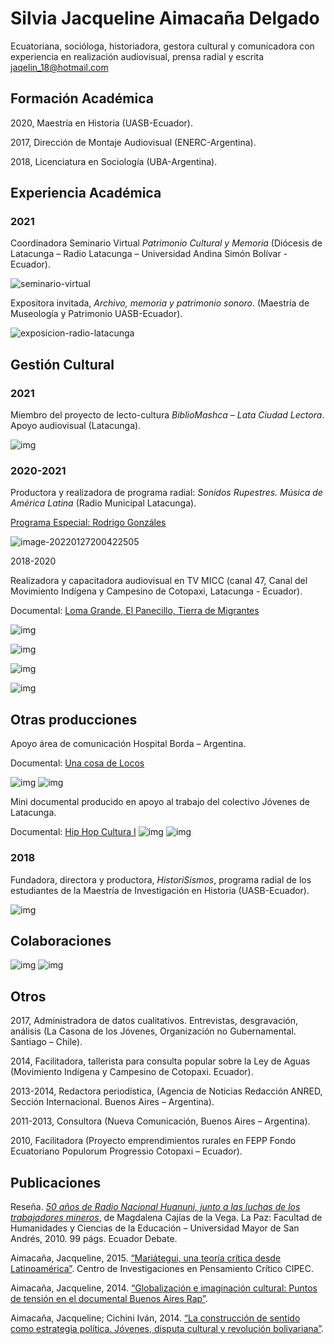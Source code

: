 # Silvia Jacqueline Aimacaña Delgado

Ecuatoriana, socióloga, historiadora, gestora cultural y comunicadora con experiencia en realización audiovisual, prensa radial y escrita
jaqelin_18@hotmail.com

## Formación Académica

2020, Maestría en Historia (UASB-Ecuador).

2017, Dirección de Montaje Audiovisual (ENERC-Argentina).

2018, Licenciatura en Sociología (UBA-Argentina).

## Experiencia Académica

### 2021

Coordinadora Seminario Virtual *Patrimonio Cultural y Memoria* (Diócesis de Latacunga – Radio Latacunga – Universidad Andina Simón Bolívar -Ecuador).

![seminario-virtual](img/seminario-virtual.jpg)

Expositora invitada, *Archivo, memoria y patrimonio sonoro*. (Maestría de Museología y Patrimonio UASB-Ecuador). 

![exposicion-radio-latacunga](/img/exposicion-radio-latacunga.jpg)

## Gestión Cultural

### 2021

Miembro del proyecto de lecto-cultura *BiblioMashca – Lata Ciudad Lectora*. Apoyo audiovisual (Latacunga).

![img](/img/proyecto-lecto-cultura.jpg)

### 2020-2021

Productora y realizadora de programa radial: *Sonidos Rupestres. Música de América Latina* (Radio Municipal Latacunga).

[Programa Especial: Rodrigo Gonzáles](https://archive.org/details/programa-especial-rockdrigo-el-profeta-del-nopal)

![image-20220127200422505](/img/sonidos-rupestres.jpg)

2018-2020

Realizadora y capacitadora audiovisual en TV MICC (canal 47, Canal del Movimiento Indígena y Campesino de Cotopaxi, Latacunga - Ecuador).

Documental: [Loma Grande, El Panecillo, Tierra de Migrantes](https://www.youtube.com/watch?v=VNlUxP9KfdM&t=1s)

![img](/img/chugchilan.jpg)

![img](/img/14-octubre.jpg)

![img](/img/isinlivi.jpg)

![img](/img/tejedoras.jpg)

## Otras producciones

Apoyo área de comunicación Hospital Borda – Argentina.

Documental: [Una cosa de Locos](https://www.youtube.com/watch?v=jt3lG5ETHYM)

![img](/img/cosa-de-locos2.jpg)
![img](/img/cosa-de-locos.jpg)

Mini documental producido en apoyo al trabajo del colectivo Jóvenes de Latacunga.

Documental: [Hip Hop Cultura I](https://www.youtube.com/watch?v=wgg06x7Bv5M&t=7s)
![img](/img/hip-hop2.jpg)
![img](/img/hip-hop.jpg)

### 2018

Fundadora, directora y productora, *HistoriSismos*, programa radial de los estudiantes de la Maestría de Investigación en Historia (UASB-Ecuador).

![img](/img/hernan-ibarra.jpg)

## Colaboraciones
![img](/img/colaboraciones2.jpg)
![img](/img/colaboraciones.jpg)

## Otros

2017, Administradora de datos cualitativos. Entrevistas, desgravación, análisis (La Casona de los Jóvenes, Organización no Gubernamental. Santiago – Chile).

2014, Facilitadora, tallerista para consulta popular sobre la Ley de Aguas (Movimiento Indígena y Campesino de Cotopaxi. Ecuador).

2013-2014, Redactora periodística, (Agencia de Noticias Redacción ANRED, Sección Internacional. Buenos Aires – Argentina).

2011-2013, Consultora (Nueva Comunicación, Buenos Aires – Argentina).

2010, Facilitadora (Proyecto emprendimientos rurales en FEPP Fondo Ecuatoriano Populorum Progressio Cotopaxi – Ecuador).

## Publicaciones

Reseña. *[50 años de Radio Nacional Huanuni, junto a las luchas de los trabajadores mineros](http://hdl.handle.net/10469/16244)*, de Magdalena Cajías de la Vega. La Paz: Facultad de Humanidades y Ciencias de la Educación – Universidad Mayor de San Andrés, 2010. 99 págs. Ecuador Debate.

Aimacaña, Jacqueline, 2015. [“Mariátegui, una teoría crítica desde Latinoamérica”](http://cipec.nuevaradio.org/index.php?autman=S.+Jacqueline+Aimaca%C3%B1a+%5bestudiante+de+la+materia,+cursada+2015%5d&submit=Buscar). Centro de Investigaciones en Pensamiento Crítico CIPEC.

Aimacaña, Jacqueline, 2014. [“Globalización e imaginación cultural: Puntos de tensión en el documental Buenos Aires Rap”](http://jornadassociologia.fahce.unlp.edu.ar/viii-jornadas/viii-jornadas-2014/PONmesa34Aimacana.pdf).

Aimacaña, Jacqueline; Cichini Iván, 2014. [“La construcción de sentido como estrategia política. Jóvenes, disputa cultural y revolución bolivariana”](http://jornadassociologia.fahce.unlp.edu.ar/viii-jornadas/viii-jornadas-2014/PONmesa27Aimacana.pdf/view?searchterm=None).
